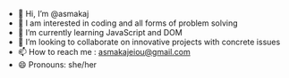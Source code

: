 - 👋 Hi, I’m @asmakaj
- 👀 I am interested in coding and all forms of problem solving
- 🌱 I’m currently learning JavaScript and DOM
- 💞️ I’m looking to collaborate on innovative projects with concrete issues
- 📫 How to reach me : asmakajeiou@gmail.com
- 😄 Pronouns: she/her


